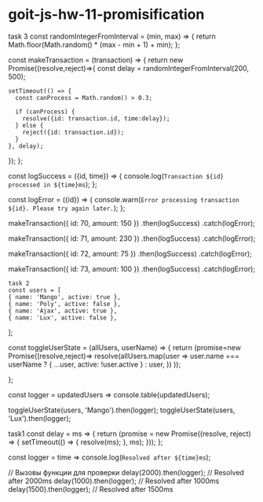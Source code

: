 # goit-js-hw-11-promisification
task 3
const randomIntegerFromInterval = (min, max) => {
    return Math.floor(Math.random() * (max - min + 1) + min);
  };
  
  const makeTransaction = (transaction) => {
      return new Promise((resolve,reject)=>{
    const delay = randomIntegerFromInterval(200, 500);
  
    setTimeout(() => {
      const canProcess = Math.random() > 0.3;
  
      if (canProcess) {
        resolve({id: transaction.id, time:delay});
      } else {
        reject({id: transaction.id});
      }
    }, delay);
});
  };
  
  const logSuccess = ({id, time}) => {
    console.log(`Transaction ${id} processed in ${time}ms`);
  };
  
  const logError = ({id}) => {
    console.warn(`Error processing transaction ${id}. Please try again later.`);
  };
  
  makeTransaction({ id: 70, amount: 150 })
    .then(logSuccess)
    .catch(logError);
  
  makeTransaction({ id: 71, amount: 230 })
    .then(logSuccess)
    .catch(logError);
  
  makeTransaction({ id: 72, amount: 75 })
    .then(logSuccess)
    .catch(logError);
  
  makeTransaction({ id: 73, amount: 100 })
    .then(logSuccess)
    .catch(logError);

    
    
    
    
    task 2
    const users = [
    { name: 'Mango', active: true },
    { name: 'Poly', active: false },
    { name: 'Ajax', active: true },
    { name: 'Lux', active: false },
  ];
  
  const toggleUserState = (allUsers, userName) => {
      return (promise=new Promise((resolve,reject)=>
resolve(allUsers.map(user =>
      user.name === userName ? { ...user, active: !user.active } : user,
    ))
      ));
  
  };
  
  const logger = updatedUsers => console.table(updatedUsers);
  
 
  toggleUserState(users, 'Mango').then(logger);
  toggleUserState(users, 'Lux').then(logger);

  
  
  
  
  task1
  const delay = ms => {
    return (promise = new Promise((resolve, reject) => {
        setTimeout(() => {
          resolve(ms);
        }, ms);
      }));
    };
  
  
  const logger = time => console.log(`Resolved after ${time}ms`);
  
  // Вызовы функции для проверки
  delay(2000).then(logger); // Resolved after 2000ms
  delay(1000).then(logger); // Resolved after 1000ms
  delay(1500).then(logger); // Resolved after 1500ms